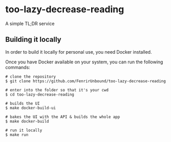 # too-lazy-decrease-reading
A simple TL;DR service

## Building it locally

In order to build it locally for personal use, you need Docker installed.

Once you have Docker available on your system, you can run the following commands:

```
# clone the repository
$ git clone https://github.com/FenrirUnbound/too-lazy-decrease-reading

# enter into the folder so that it's your cwd
$ cd too-lazy-decrease-reading

# builds the UI
$ make docker-build-ui

# bakes the UI with the API & builds the whole app
$ make docker-build

# run it locally
$ make run
```
